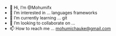 - 👋 Hi, I’m @Mohumifx
- 👀 I’m interested in ... languages frameworks
- 🌱 I’m currently learning ... git
- 💞️ I’m looking to collaborate on ...
- 📫 How to reach me ... mohumichauke@gmail.com

<!---
Mohumifx/Mohumifx is a ✨ special ✨ repository because its `README.md` (this file) appears on your GitHub profile.
You can click the Preview link to take a look at your changes.
--->
